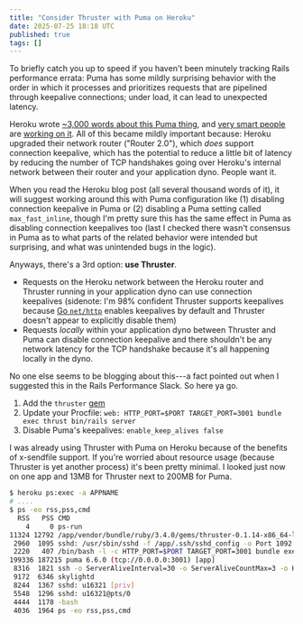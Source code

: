 ```yaml
---
title: "Consider Thruster with Puma on Heroku"
date: 2025-07-25 18:18 UTC
published: true
tags: []
---
```


To briefly catch you up to speed if you haven't been minutely tracking Rails performance errata: Puma has some mildly surprising behavior with the order in which it processes and prioritizes requests that are pipelined through keepalive connections; under load, it can lead to unexpected latency. 

Heroku wrote [~3,000 words about this Puma thing](https://www.heroku.com/blog/pumas-routers-keepalives-ohmy/), and [very smart people](https://github.com/puma/puma/issues/3487) are [working on it](https://github.com/puma/puma/pull/3506). All of this became mildly important because: Heroku upgraded their network router ("Router 2.0"), which _does_ support connection keepalive, which has the potential to reduce a little bit of latency by reducing the number of TCP handshakes going over Heroku's internal network between their router and your application dyno. People want it.

When you read the Heroku blog post (all several thousand words of it), it will suggest working around this with Puma configuration like (1) disabling connection keepalive in Puma or (2) disabling a Puma setting called `max_fast_inline`, though I'm pretty sure this has the same effect in Puma as disabling connection keepalives too (last I checked there wasn't consensus in Puma as to what parts of the related behavior were intended but surprising, and what was unintended bugs in the logic).

Anyways, there's a 3rd option: **use Thruster**.

- Requests on the Heroku network between the Heroku router and Thruster running in your application dyno can use connection keepalives (sidenote: I'm 98% confident Thruster supports keepalives because [Go `net/http`](https://github.com/basecamp/thruster/blob/10e33f6f5a2476231c00a59be209f7a58e98dc1a/internal/server.go#L9) enables keepalives by default and Thruster doesn't appear to explicitly disable them) 
- Requests _locally_ within your application dyno between Thruster and Puma can disable connection keepalive and there shouldn't be any network latency for the TCP handshake because it's all happening locally in the dyno.

No one else seems to be blogging about this---a fact pointed out when I suggested this in the Rails Performance Slack. So here ya go.

1. Add the `thruster` [gem](https://github.com/basecamp/thruster)
2. Update your Procfile: `web: HTTP_PORT=$PORT TARGET_PORT=3001 bundle exec thrust bin/rails server`
3. Disable Puma's keepalives: `enable_keep_alives false`

I was already using Thruster with Puma on Heroku because of the benefits of x-sendfile support. If you're worried about resource usage (because Thruster is yet another process) it's been pretty minimal. I looked just now on one app and 13MB for Thruster next to 200MB for Puma. 

```bash
$ heroku ps:exec -a APPNAME
# ....
$ ps -eo rss,pss,cmd
  RSS   PSS CMD
    4     0 ps-run
11324 12792 /app/vendor/bundle/ruby/3.4.0/gems/thruster-0.1.14-x86_64-linux/exe/
 2960  1095 sshd: /usr/sbin/sshd -f /app/.ssh/sshd_config -o Port 1092 [listener
 2220   407 /bin/bash -l -c HTTP_PORT=$PORT TARGET_PORT=3001 bundle exec thrust
199336 187215 puma 6.6.0 (tcp://0.0.0.0:3001) [app]
 8316  1821 ssh -o ServerAliveInterval=30 -o ServerAliveCountMax=3 -o HostKeyAlg
 9172  6346 skylightd
 8244  1367 sshd: u16321 [priv]
 5548  1296 sshd: u16321@pts/0
 4444  1178 -bash
 4036  1964 ps -eo rss,pss,cmd
```
